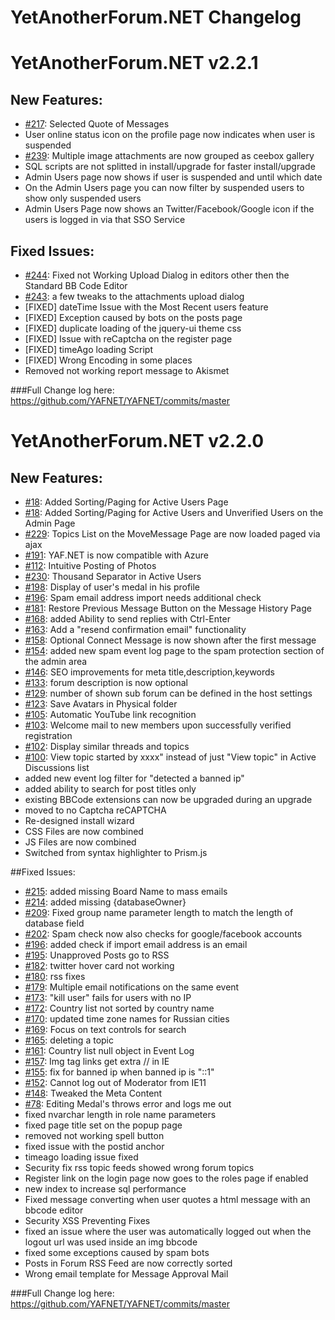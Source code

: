 YetAnotherForum.NET Changelog
====================

# YetAnotherForum.NET v2.2.1

## New Features:

* [#217](https://github.com/YAFNET/YAFNET/issues/239): Selected Quote of Messages
* User online status icon on the profile page now indicates when user is suspended
* [#239](https://github.com/YAFNET/YAFNET/issues/239): Multiple image attachments are now grouped as ceebox gallery
* SQL scripts are not splitted in install/upgrade for faster install/upgrade
* Admin Users page now shows if user is suspended and until which date
* On the Admin Users page you can now filter by suspended users to show only suspended users
* Admin Users Page now shows an Twitter/Facebook/Google icon if the users is logged in via that SSO Service

## Fixed Issues:
* [#244](https://github.com/YAFNET/YAFNET/issues/244): Fixed not Working Upload Dialog in editors other then the Standard BB Code Editor
* [#243](https://github.com/YAFNET/YAFNET/issues/243): a few tweaks to the attachments upload dialog
* [FIXED] dateTime Issue with the Most Recent users feature
* [FIXED] Exception caused by bots on the posts page
* [FIXED] duplicate loading of the jquery-ui theme css
* [FIXED] Issue with reCaptcha on the register page
* [FIXED] timeAgo loading Script
* [FIXED] Wrong Encoding in some places
* Removed not working report message to Akismet

###Full Change log here:
https://github.com/YAFNET/YAFNET/commits/master

# YetAnotherForum.NET v2.2.0

## New Features:

* [#18](https://github.com/YAFNET/YAFNET/issues/18): Added Sorting/Paging for Active Users Page 
* [#18](https://github.com/YAFNET/YAFNET/issues/18): Added Sorting/Paging for Active Users and Unverified Users on the Admin Page
* [#229](https://github.com/YAFNET/YAFNET/issues/229): Topics List on the MoveMessage Page are now loaded paged via ajax
* [#191](https://github.com/YAFNET/YAFNET/issues/191): YAF.NET is now compatible with Azure
* [#112](https://github.com/YAFNET/YAFNET/issues/112): Intuitive Posting of Photos
* [#230](https://github.com/YAFNET/YAFNET/issues/230): Thousand Separator in Active Users
* [#198](https://github.com/YAFNET/YAFNET/issues/198): Display of user's medal in his profile
* [#196](https://github.com/YAFNET/YAFNET/issues/196): Spam email address import needs additional check
* [#181](https://github.com/YAFNET/YAFNET/issues/181): Restore Previous Message Button on the Message History Page
* [#168](https://github.com/YAFNET/YAFNET/issues/168): added Ability to send replies with Ctrl-Enter
* [#163](https://github.com/YAFNET/YAFNET/issues/163): Add a "resend confirmation email" functionality
* [#158](https://github.com/YAFNET/YAFNET/issues/158): Optional Connect Message is now shown after the first message
* [#154](https://github.com/YAFNET/YAFNET/issues/154): added new spam event log page to the spam protection section of the admin area
* [#146](https://github.com/YAFNET/YAFNET/issues/146): SEO improvements for meta title,description,keywords
* [#133](https://github.com/YAFNET/YAFNET/issues/133): forum description is now optional
* [#129](https://github.com/YAFNET/YAFNET/issues/154): number of shown sub forum can be defined in the host settings
* [#123](https://github.com/YAFNET/YAFNET/issues/123): Save Avatars in Physical folder
* [#105](https://github.com/YAFNET/YAFNET/issues/105): Automatic YouTube link recognition
* [#103](https://github.com/YAFNET/YAFNET/issues/103): Welcome mail to new members upon successfully verified registration
* [#102](https://github.com/YAFNET/YAFNET/issues/102): Display similar threads and topics
* [#100](https://github.com/YAFNET/YAFNET/issues/100): View topic started by xxxx" instead of just "View topic" in Active Discussions list
* added new event log filter for "detected a banned ip"
* added ability to search for post titles only
* existing BBCode extensions can now be upgraded during an upgrade
* moved to no Captcha reCAPTCHA
* Re-designed install wizard
* CSS Files are now combined
* JS Files are now combined
* Switched from syntax highlighter to Prism.js

##Fixed Issues:
* [#215](https://github.com/YAFNET/YAFNET/issues/215): added missing Board Name to mass emails
* [#214](https://github.com/YAFNET/YAFNET/issues/214): added missing {databaseOwner}
* [#209](https://github.com/YAFNET/YAFNET/issues/209): Fixed group name parameter length to match the length of database field
* [#202](https://github.com/YAFNET/YAFNET/issues/202): Spam check now also checks for google/facebook accounts
* [#196](https://github.com/YAFNET/YAFNET/issues/196): added check if import email address is an email
* [#195](https://github.com/YAFNET/YAFNET/issues/195): Unapproved Posts go to RSS
* [#182](https://github.com/YAFNET/YAFNET/issues/182): twitter hover card not working
* [#180](https://github.com/YAFNET/YAFNET/issues/180): rss fixes
* [#179](https://github.com/YAFNET/YAFNET/issues/179): Multiple email notifications on the same event
* [#173](https://github.com/YAFNET/YAFNET/issues/173): "kill user" fails for users with no IP
* [#172](https://github.com/YAFNET/YAFNET/issues/172): Country list not sorted by country name
* [#170](https://github.com/YAFNET/YAFNET/issues/170): updated time zone names for Russian cities
* [#169](https://github.com/YAFNET/YAFNET/issues/169): Focus on text controls for search
* [#165](https://github.com/YAFNET/YAFNET/issues/165): deleting a topic
* [#161](https://github.com/YAFNET/YAFNET/issues/161): Country list null object in Event Log
* [#157](https://github.com/YAFNET/YAFNET/issues/157): Img tag links get extra // in IE
* [#155](https://github.com/YAFNET/YAFNET/issues/155): fix for banned ip when banned ip is "::1"
* [#152](https://github.com/YAFNET/YAFNET/issues/152): Cannot log out of Moderator from IE11
* [#148](https://github.com/YAFNET/YAFNET/issues/148): Tweaked the Meta Content
* [#78](https://github.com/YAFNET/YAFNET/issues/78): Editing Medal's throws error and logs me out
* fixed nvarchar length in role name parameters
* fixed page title set on the popup page
* removed not working spell button
* fixed issue with the postid anchor
* timeago loading issue fixed
* Security fix rss topic feeds showed wrong forum topics
* Register link on the login page now goes to the roles page if enabled
* new index to increase sql performance
* Fixed message converting when user quotes a html message with an bbcode editor
* Security XSS Preventing Fixes
* fixed an issue where the user was automatically logged out when the logout url was used inside an img bbcode
* fixed some exceptions caused by spam bots
* Posts in Forum RSS Feed are now correctly sorted
* Wrong email template for Message Approval Mail

###Full Change log here:
https://github.com/YAFNET/YAFNET/commits/master
